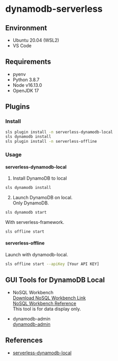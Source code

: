 # dynamodb-serverless
## Environment
- Ubuntu 20.04 (WSL2)
- VS Code

## Requirements
- pyenv
- Python 3.8.7
- Node v16.13.0
- OpenJDK 17

## Plugins

### Install
```sh
sls plugin install -n serverless-dynamodb-local
sls dynamodb install
sls plugin install -n serverless-offline
```

### Usage

#### serverless-dynamodb-local
1. Install DynamoDB to local
```sh
sls dynamodb install
```

2. Launch DynamoDB on local.  
Only DynamoDB.
```sh
sls dynamodb start
```

With serverless-framework.
```sh
sls offline start
```

#### serverless-offline
Launch with dynamodb-local.
```sh
sls offline start --apiKey [Your API KEY]
```

## GUI Tools for DynamoDB Local
- NoSQL Workbench  
[Download NoSQL Workbench Link](https://docs.aws.amazon.com/ja_jp/amazondynamodb/latest/developerguide/workbench.settingup.html)  
[NoSQL Workbench Reference](https://docs.aws.amazon.com/ja_jp/amazondynamodb/latest/developerguide/workbench.html)  
This tool is for data display only.

- dynamodb-admin  
[dynamodb-admin](https://www.npmjs.com/package/dynamodb-admin)

## References
- [serverless-dynamodb-local](serverless-dynamodb-local)
